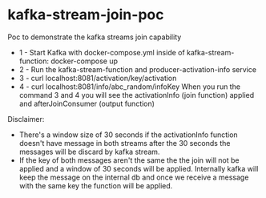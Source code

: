 # kafka-stream-join-poc
Poc to demonstrate the kafka streams join capability


- 1 - Start Kafka with docker-compose.yml inside of kafka-stream-function: docker-compose up
- 2 - Run the kafka-stream-function and producer-activation-info service
- 3 -  curl localhost:8081/activation/key/activation
- 4 -  curl localhost:8081/info/abc_random/infoKey
When you run the command 3 and 4 you will see the activationInfo (join function) applied and afterJoinConsumer (output function)

Disclaimer:
- There's a window size of 30 seconds if the activationInfo function doesn't have message in both streams after the 30 seconds the messages will be discard by kafka stream.
- If the key of both messages aren't the same the the join will not be applied and a window of 30 seconds will be applied. 
Internally kafka will keep the message on the internal db and once we receive a message with the same key the function will be applied.
